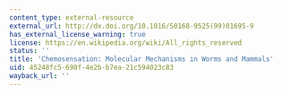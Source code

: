 ```yaml
---
content_type: external-resource
external_url: http://dx.doi.org/10.1016/S0168-9525(99)01695-9
has_external_license_warning: true
license: https://en.wikipedia.org/wiki/All_rights_reserved
status: ''
title: 'Chemosensation: Molecular Mechanisms in Worms and Mammals'
uid: 45248fc5-690f-4e2b-b7ea-21c594023c83
wayback_url: ''
---
```

